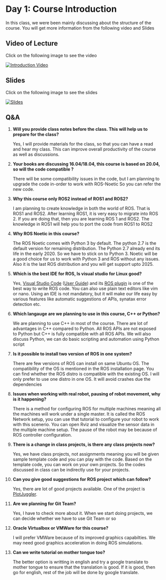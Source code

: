 # Day 1: Course Introduction

In this class, we were been mainly discussing about the structure of the course.
You will get more information from the following video and Slides

## Video of Lecture

Click on the following image to see the video

[![Introduction Video](https://img.youtube.com/vi/hoMf7o6G00U/0.jpg)](https://drive.google.com/file/d/1TxUhUUYLfjq-nq8266qkuv3TVG0Wl-qE/view?usp=sharing)

## Slides

Click on the following image to see the slides

[![Slides](https://img.youtube.com/vi/hoMf7o6G00U/0.jpg)](Class_1_Course_Overview_25_7_2020.pdf)


## Q&A 

1. **Will you provide class notes before the class. This will help us to prepare for the class?**

    Yes, I will provide materials for the class, so that you can have a read and hear my class. This can 
improve overall productivity of the course as well as discussions.

2. **Your books are discussing 16.04/18.04, this course is based on 20.04, so will the code compatible ?**
    
    There will be some compatibility issues in the code, but I am planning to upgrade the code in-order to work with ROS-Noetic
    So you can refer the new code.

3. **Why this course only ROS2 instead of ROS1 and ROS2?**

    I am planning to create knowledge in both the world of ROS. That is ROS1 and ROS2. After 
    learning ROS1, it is very easy to migrate into ROS 2. If you are doing that, then you are learning ROS 1 and ROS2.
    The knowledge in ROS1 will help you to port the code from ROS1 to ROS2
4. **Why ROS Noetic in this course?**

    The ROS Noetic comes with Python 3 by default. The python 2.7 is the default version for remaining distribution.
    The Python 2.7 already end its life in the early 2020. So we have to stick on to Python 3. Noetic will be a good choice for us to 
    work with Python 3 and ROS without any issues. Also it is the last ROS distribution and you will get support upto 2025.

5.  **Which is the best IDE for ROS, Is visual studio for Linux good?**

    Yes, [Visual Studio Code](https://code.visualstudio.com/) ([User Guide](https://code.visualstudio.com/docs/editor/whyvscode)) and its 
    [ROS plugin](https://marketplace.visualstudio.com/items?itemName=ms-iot.vscode-ros) is one of the best way to write ROS code. 
    You can also use plain text editors like vim or nano. Using an IDE is not mandatory, but it will make our life easy by various features like 
    automatic suggestions of APIs, synatax error detection etc.

6. **Which langauge are we planning to use in this course, C++ or Python?**

    We are planning to use C++ in most of the course. There are lot of advantages in C++ compared to Python.
    All ROS APIs are not exposed to Python but C++ is fully compatible with all ROS APIs. We will also discuss Python, we can do
    basic scripting and automation using Python script
7. **Is it possible to install two version of ROS in one system?**

    There are few versions of ROS can install on same Ubuntu OS. The compatibility of the OS is mentioned in the ROS installation page.
    You can find whether the ROS distro is compatible with the existing OS. I will only prefer to use one distro in one OS. It will avoid crashes due the dependencies

8. **Issues when working with real robot, pausing of robot movement, why is it happening?**

    There is a method for configuring ROS for multiple machines meaning all the machines will work under a single master.
    It is called the ROS Network setup, you can use that tutorial to configure your robot to work with this scenerio. You can open Rviz and visualize the
    sensor data in the multiple machine setup. The pause of the robot may be because of ROS controller configuration.
9. **There is a change in class projects, is there any class projects now?**

    Yes, we have class projects, not assignments meaning you will be given sample template code and you can play with the code. Based on the template code, you can
    work on your own projects. So the codes discussed in class can be indirectly use for your projects.
10. **Can you give good suggestions for ROS project which can follow?**

    Yes, there are lot of good projects available. One of the project is [PlotJuggler](https://www.plotjuggler.io/ "PlotJuggler").

11. **Are we planning for Git Team?**

    Yes, I have to check more about it. When we start doing projects, we can decide whether we have to use Git Team or so

12. **Oracle Virtualbox or VMWare for this course?**

    I will prefer VMWare because of its improved graphics capabilties. We may need good graphics acceleration in doing ROS simulations.

13. **Can we write tutorial on mother tongue too?**

    The better option is writting in english and try a google translate to mother tongue to ensure that the translation is good. If it is good, then go for english, rest of the job will be done by google translate.
 


    




